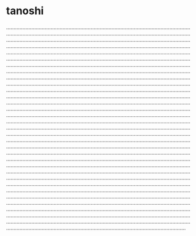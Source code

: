 # tanoshi
.........................................................................................................................................................................................................................................................................................................................................................................................................................................................................................................................................................................................................................................................................................................................................................................................................................................................................................................................................................................................................................................................................................................................................................................................................................................................................................................................................................................................................................................................................................................................................................................................................................................................................................................................................................................................................................................................................................................................................................................................................................................................................................................................................................................................................................................................................................................................................................................................................................................................................................................................................................................................................................................................................................................................................................................................................................................................................................................................................................................................................................................................................................................................................................................................................................................................................................................................................................................................................................................................................................................................................................................................................................................................................................................................................................................................................................................................................................................................................................................................................................................................................................................................................................................................................................................................